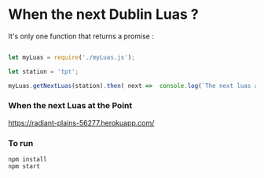 # When the next Dublin Luas ? 

It's only one function that returns a promise : 

```JavaScript 

let myLuas = require('./myLuas.js');

let station = 'tpt';

myLuas.getNextLuas(station).then( next =>  console.log(`The next luas at ${station} is in ${next}`) );

```

### When the next Luas at the Point 

https://radiant-plains-56277.herokuapp.com/

### To run

```
npm install
npm start
```